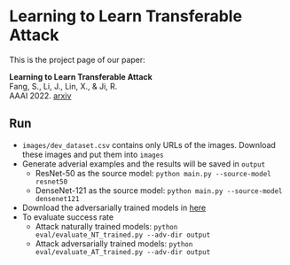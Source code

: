 # Learning to Learn Transferable Attack

This is the project page of our paper:

**Learning to Learn Transferable Attack**  
Fang, S., Li, J., Lin, X., & Ji, R.  
AAAI 2022. [arxiv](https://arxiv.org/abs/2112.06658)


## Run

+ `images/dev_dataset.csv` contains only URLs of the images. Download these images and put them into `images`
+ Generate adverial examples and the results will be saved in `output`
  + ResNet-50 as the source model: `python main.py --source-model resnet50`
  + DenseNet-121 as the source model: `python main.py --source-model densenet121` 
+ Download the adversarially trained models in [here](https://github.com/JHL-HUST/SI-NI-FGSM)
+ To evaluate success rate
  + Attack naturally trained models: `python eval/evaluate_NT_trained.py --adv-dir output` 
  + Attack adversarially trained models: `python eval/evaluate_AT_trained.py --adv-dir output` 
  